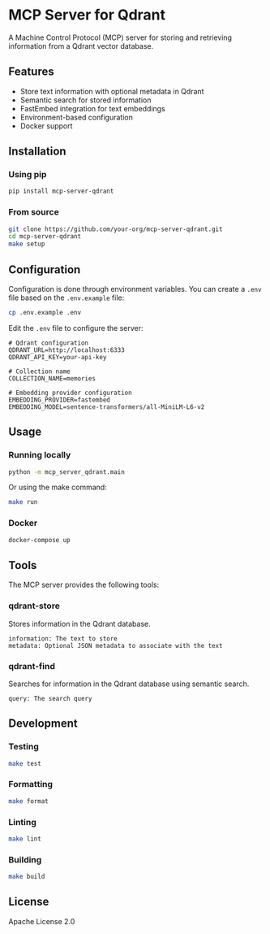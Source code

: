 # MCP Server for Qdrant

A Machine Control Protocol (MCP) server for storing and retrieving information from a Qdrant vector database.

## Features

- Store text information with optional metadata in Qdrant
- Semantic search for stored information
- FastEmbed integration for text embeddings
- Environment-based configuration
- Docker support

## Installation

### Using pip

```bash
pip install mcp-server-qdrant
```

### From source

```bash
git clone https://github.com/your-org/mcp-server-qdrant.git
cd mcp-server-qdrant
make setup
```

## Configuration

Configuration is done through environment variables. You can create a `.env` file based on the `.env.example` file:

```bash
cp .env.example .env
```

Edit the `.env` file to configure the server:

```
# Qdrant configuration
QDRANT_URL=http://localhost:6333
QDRANT_API_KEY=your-api-key

# Collection name
COLLECTION_NAME=memories

# Embedding provider configuration
EMBEDDING_PROVIDER=fastembed
EMBEDDING_MODEL=sentence-transformers/all-MiniLM-L6-v2
```

## Usage

### Running locally

```bash
python -m mcp_server_qdrant.main
```

Or using the make command:

```bash
make run
```

### Docker

```bash
docker-compose up
```

## Tools

The MCP server provides the following tools:

### qdrant-store

Stores information in the Qdrant database.

```
information: The text to store
metadata: Optional JSON metadata to associate with the text
```

### qdrant-find

Searches for information in the Qdrant database using semantic search.

```
query: The search query
```

## Development

### Testing

```bash
make test
```

### Formatting

```bash
make format
```

### Linting

```bash
make lint
```

### Building

```bash
make build
```

## License

Apache License 2.0 
